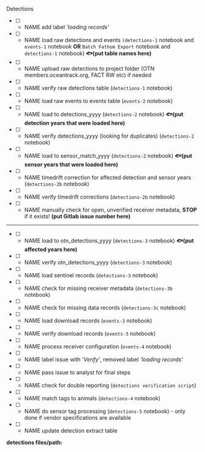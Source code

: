 Detections
- [ ] - NAME add label *'loading records'*
- [ ] - NAME load raw detections and events `(detections-1` notebook and `events-1` notebook **OR** `Batch Fathom Export` notebook and `detections-1` notebook) **:fish:(put table names here)**
- [ ] - NAME upload raw detections to project folder (OTN members.oceantrack.org, FACT RW etc) if needed
- [ ] - NAME verify raw detections table (`detections-1` notebook)
- [ ] - NAME load raw events to events table (`events-2` notebook)
- [ ] - NAME load to detections_yyyy (`detections-2` notebook) **:fish:(put detection years that were loaded here)**
- [ ] - NAME verify detections_yyyy (looking for duplicates) (`detections-2` notebook)
- [ ] - NAME load to sensor_match_yyyy (`detections-2` notebook) **:fish:(put sensor years that were loaded here)**
- [ ] - NAME timedrift correction for affected detection and sensor years (`detections-2b` notebook)
- [ ] - NAME verify timedrift corrections (`detections-2b` notebook)
- [ ] - NAME manually check for open, unverified receiver metadata, **STOP** if it exists! **(put Gitlab issue number here)**
------
- [ ] - NAME load to otn_detections_yyyy (`detections-3` notebook) **:fish:(put affected years here)**
- [ ] - NAME verify otn_detections_yyyy (`detections-3` notebook)
- [ ] - NAME load sentinel records (`detections-3` notebook) 
- [ ] - NAME check for missing receiver metadata (`detections-3b` notebook)
- [ ] - NAME check for missing data records (`detections-3c` notebook)
- [ ] - NAME load download records (`events-3` notebook)
- [ ] - NAME verify download records (`events-3` notebook)
- [ ] - NAME process receiver configuration (`events-4` notebook)
- [ ] - NAME label issue with *'Verify'*, removed label *'loading records'*
- [ ] - NAME pass issue to analyst for final steps
- [ ] - NAME check for double reporting (`detections verification script`)
- [ ] - NAME match tags to animals (`detections-4` notebook)
- [ ] - NAME do sensor tag processing (`detections-5` notebook) - only done if vendor specifications are available
- [ ] - NAME update detection extract table

**detections files/path:**
